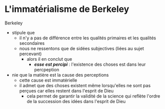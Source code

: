 # L'immatérialisme de Berkeley

Berkeley
- stipule que
  - il n'y a pas de différence entre les qualités primaires et les qualités secondaires
  - nous ne ressentons que de sidées subjectives (liées au sujet percevant)
    - alors il en conclut que
      - ***esse est percipi*** : l'existence des choses est dans leur percpeption
- nie que la matière est la cause des perceptions
  - cette cause est immatérielle
  - il admet que des choses existent même lorsqu'elles ne sont pas perçues car elles restent dans l'esprit de Dieu
    - cela permet de garantir la validité de la science qui reflète l'ordre de la succession des idées dans l'esprit de Dieu    
